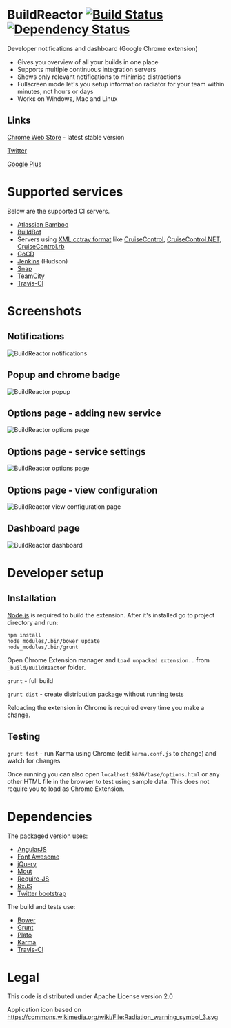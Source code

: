 BuildReactor [![Build Status](https://secure.travis-ci.org/AdamNowotny/BuildReactor.png)](http://travis-ci.org/AdamNowotny/BuildReactor) [![Dependency Status](https://gemnasium.com/AdamNowotny/BuildReactor.png)](https://gemnasium.com/AdamNowotny/BuildReactor)
============

Developer notifications and dashboard (Google Chrome extension)
 * Gives you overview of all your builds in one place
 * Supports multiple continuous integration servers
 * Shows only relevant notifications to minimise distractions
 * Fullscreen mode let's you setup information radiator for your team within minutes, not hours or days
 * Works on Windows, Mac and Linux

Links
-----
[Chrome Web Store](http://goo.gl/BX01T) - latest stable version

[Twitter](https://twitter.com/BuildReactor)

[Google Plus](https://plus.google.com/110744393630490320507/)

Supported services
==================

Below are the supported CI servers.

 * [Atlassian Bamboo](http://www.atlassian.com/software/bamboo/)
 * [BuildBot](http://buildbot.net/)
 * Servers using [XML cctray format](http://confluence.public.thoughtworks.org/display/CI/Multiple+Project+Summary+Reporting+Standard) like [CruiseControl](http://cruisecontrol.sourceforge.net/), [CruiseControl.NET](http://www.cruisecontrolnet.org/), [CruiseControl.rb](http://cruisecontrolrb.thoughtworks.com/)
 * [GoCD](https://github.com/gocd/gocd)
 * [Jenkins](http://jenkins-ci.org/) (Hudson)
 * [Snap](http://snap-ci.com/)
 * [TeamCity](http://www.jetbrains.com/teamcity/)
 * [Travis-CI](http://travis-ci.org/)

Screenshots
===========

Notifications
-------------
<img src="https://github.com/AdamNowotny/BuildReactor/raw/master/docs/notifications-640x400.jpg" alt="BuildReactor notifications">

Popup and chrome badge
----------------------
<img src="https://github.com/AdamNowotny/BuildReactor/raw/master/docs/popup-640x400.jpg" alt="BuildReactor popup">

Options page - adding new service
---------------------------------
<img src="https://github.com/AdamNowotny/BuildReactor/raw/master/docs/settings-new-1280x800.jpg" alt="BuildReactor options page">

Options page - service settings
-------------------------------
<img src="https://github.com/AdamNowotny/BuildReactor/raw/master/docs/settings-1280x800.jpg" alt="BuildReactor options page">

Options page - view configuration
---------------------------------
<img src="https://github.com/AdamNowotny/BuildReactor/raw/master/docs/settings-view-1280x800.jpg" alt="BuildReactor view configuration page">

Dashboard page
-------------------------------
<img src="https://github.com/AdamNowotny/BuildReactor/raw/master/docs/dashboard-1280x800.jpg" alt="BuildReactor dashboard">

Developer setup
===============

Installation
------------

[Node.js](http://nodejs.org/) is required to build the extension. After it's installed go to project directory and run:

```
npm install
node_modules/.bin/bower update
node_modules/.bin/grunt
```

Open Chrome Extension manager and `Load unpacked extension..` from `_build/BuildReactor` folder.

`grunt` - full build

`grunt dist` - create distribution package without running tests

Reloading the extension in Chrome is required every time you make a change.

Testing
-------

`grunt test` - run Karma using Chrome (edit `karma.conf.js` to change) and watch for changes

Once running you can also open `localhost:9876/base/options.html` or any other HTML file in the browser to test using sample data. This does not require you to load as Chrome Extension.

Dependencies
============

The packaged version uses:
 * [AngularJS](angularjs.org)
 * [Font Awesome](http://fortawesome.github.com/Font-Awesome/)
 * [jQuery](http://jquery.com/)
 * [Mout](http://moutjs.com/)
 * [Require-JS](http://requirejs.org/)
 * [RxJS](http://reactive-extensions.github.com/RxJS/)
 * [Twitter bootstrap](http://twitter.github.com/bootstrap/)

The build and tests use:
 * [Bower](http://twitter.github.com/bower/)
 * [Grunt](http://gruntjs.com/)
 * [Plato](https://github.com/jsoverson/plato)
 * [Karma](http://karma-runner.github.io/)
 * [Travis-CI](http://travis-ci.org/)

Legal
=====

This code is distributed under Apache License version 2.0

Application icon based on https://commons.wikimedia.org/wiki/File:Radiation_warning_symbol_3.svg
